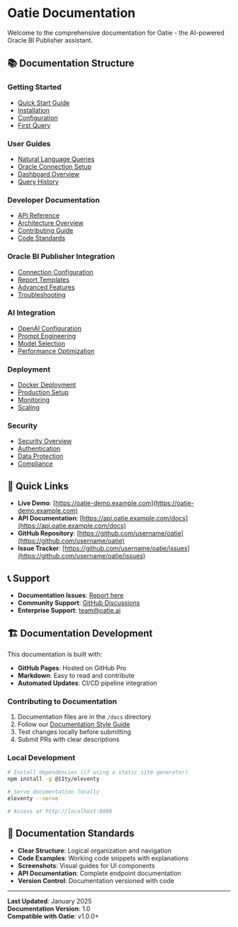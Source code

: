 # Oatie Documentation

Welcome to the comprehensive documentation for Oatie - the AI-powered Oracle BI Publisher assistant.

## 📚 Documentation Structure

### Getting Started
- [Quick Start Guide](getting-started/quick-start.md)
- [Installation](getting-started/installation.md)
- [Configuration](getting-started/configuration.md)
- [First Query](getting-started/first-query.md)

### User Guides
- [Natural Language Queries](user-guides/natural-language-queries.md)
- [Oracle Connection Setup](user-guides/oracle-connection.md)
- [Dashboard Overview](user-guides/dashboard.md)
- [Query History](user-guides/query-history.md)

### Developer Documentation
- [API Reference](api/README.md)
- [Architecture Overview](developer/architecture.md)
- [Contributing Guide](../CONTRIBUTING.md)
- [Code Standards](developer/code-standards.md)

### Oracle BI Publisher Integration
- [Connection Configuration](oracle/connection-setup.md)
- [Report Templates](oracle/report-templates.md)
- [Advanced Features](oracle/advanced-features.md)
- [Troubleshooting](oracle/troubleshooting.md)

### AI Integration
- [OpenAI Configuration](ai/openai-setup.md)
- [Prompt Engineering](ai/prompt-engineering.md)
- [Model Selection](ai/model-selection.md)
- [Performance Optimization](ai/performance.md)

### Deployment
- [Docker Deployment](deployment/docker.md)
- [Production Setup](deployment/production.md)
- [Monitoring](deployment/monitoring.md)
- [Scaling](deployment/scaling.md)

### Security
- [Security Overview](security/overview.md)
- [Authentication](security/authentication.md)
- [Data Protection](security/data-protection.md)
- [Compliance](security/compliance.md)

## 🔗 Quick Links

- **Live Demo**: [https://oatie-demo.example.com](https://oatie-demo.example.com)
- **API Documentation**: [https://api.oatie.example.com/docs](https://api.oatie.example.com/docs)
- **GitHub Repository**: [https://github.com/username/oatie](https://github.com/username/oatie)
- **Issue Tracker**: [https://github.com/username/oatie/issues](https://github.com/username/oatie/issues)

## 📞 Support

- **Documentation Issues**: [Report here](https://github.com/username/oatie/issues/new?template=documentation.md)
- **Community Support**: [GitHub Discussions](https://github.com/username/oatie/discussions)
- **Enterprise Support**: [team@oatie.ai](mailto:team@oatie.ai)

## 🏗️ Documentation Development

This documentation is built with:
- **GitHub Pages**: Hosted on GitHub Pro
- **Markdown**: Easy to read and contribute
- **Automated Updates**: CI/CD pipeline integration

### Contributing to Documentation

1. Documentation files are in the `/docs` directory
2. Follow our [Documentation Style Guide](developer/documentation-style.md)
3. Test changes locally before submitting
4. Submit PRs with clear descriptions

### Local Development

```bash
# Install dependencies (if using a static site generator)
npm install -g @11ty/eleventy

# Serve documentation locally
eleventy --serve

# Access at http://localhost:8080
```

## 📝 Documentation Standards

- **Clear Structure**: Logical organization and navigation
- **Code Examples**: Working code snippets with explanations
- **Screenshots**: Visual guides for UI components
- **API Documentation**: Complete endpoint documentation
- **Version Control**: Documentation versioned with code

---

**Last Updated**: January 2025  
**Documentation Version**: 1.0  
**Compatible with Oatie**: v1.0.0+
